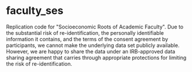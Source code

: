 # faculty_ses

Replication code for "Socioeconomic Roots of Academic Faculty". Due to the substantial risk of re-identification, the personally identifiable information it contains, and the terms of the consent agreement by participants, we cannot make the underlying data set publicly available. However, we are happy to share the data under an IRB-approved data sharing agreement that carries through appropriate protections for limiting the risk of re-identification.

